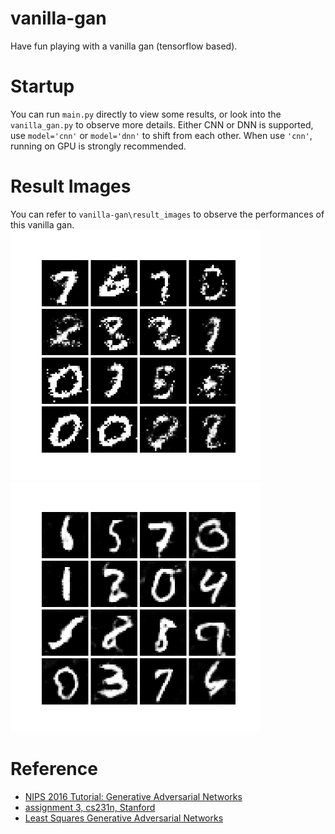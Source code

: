 # vanilla-gan
Have fun playing with a vanilla gan (tensorflow based).

# Startup
You can run `main.py` directly to view some results, or look into the `vanilla_gan.py` to observe more details. Either CNN or DNN is supported, use `model='cnn'` or `model='dnn'` to shift from each other. When use `'cnn'`, running on GPU is strongly recommended.

# Result Images
You can refer to `vanilla-gan\result_images` to observe the performances of this vanilla gan.
<img src="vanilla-gan/result_images/gan_with_dnn.png" width="400px"/>
<img src="vanilla-gan/result_images/gan_with_cnn.png" width="400px"/>
# Reference
+ [NIPS 2016 Tutorial: Generative Adversarial Networks](https://arxiv.org/abs/1701.00160)
+ [assignment 3, cs231n, Stanford](http://cs231n.github.io/assignments2017/assignment3/)
+ [Least Squares Generative Adversarial Networks](https://arxiv.org/abs/1611.04076)
